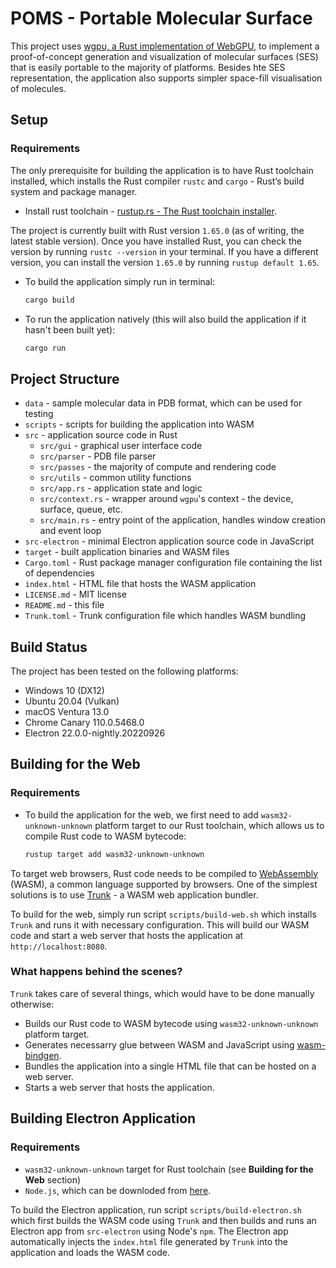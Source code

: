 # POMS - Portable Molecular Surface

This project uses [wgpu, a Rust implementation of WebGPU,](https://github.com/gfx-rs/wgpu) to implement a proof-of-concept generation and visualization of molecular surfaces (SES) that is easily portable to the majority of platforms. Besides hte SES representation, the application also supports simpler space-fill visualisation of molecules.

## Setup

### Requirements

The only prerequisite for building the application is to have Rust toolchain installed, which installs the Rust compiler `rustc` and `cargo` - Rust’s build system and package manager.

- Install rust toolchain - [rustup.rs - The Rust toolchain installer](https://rustup.rs/#).

The project is currently built with Rust version `1.65.0` (as of writing, the latest stable version). Once you have installed Rust, you can check the version by running `rustc --version` in your terminal. If you have a different version, you can install the version `1.65.0` by running `rustup default 1.65`.

- To build the application simply run in terminal:

    ```bash
    cargo build
    ```

- To run the application natively (this will also build the application if it hasn't been built yet):

    ```bash
    cargo run
    ```

## Project Structure

- `data` - sample molecular data in PDB format, which can be used for testing
- `scripts` - scripts for building the application into WASM
- `src` - application source code in Rust
  - `src/gui` - graphical user interface code
  - `src/parser` - PDB file parser
  - `src/passes` - the majority of compute and rendering code
  - `src/utils` - common utility functions
  - `src/app.rs` - application state and logic
  - `src/context.rs` - wrapper around `wgpu`'s context - the device, surface, queue, etc.
  - `src/main.rs` - entry point of the application, handles window creation and event loop
- `src-electron` - minimal Electron application source code in JavaScript
- `target` - built application binaries and WASM files
- `Cargo.toml` - Rust package manager configuration file containing the list of dependencies
- `index.html` - HTML file that hosts the WASM application
- `LICENSE.md` - MIT license
- `README.md` - this file
- `Trunk.toml` - Trunk configuration file which handles WASM bundling

## Build Status

The project has been tested on the following platforms:

- Windows 10 (DX12)
- Ubuntu 20.04 (Vulkan)
- macOS Ventura 13.0
- Chrome Canary 110.0.5468.0
- Electron 22.0.0-nightly.20220926

## Building for the Web

### Requirements

- To build the application for the web, we first need to add `wasm32-unknown-unknown` platform target to our Rust toolchain, which allows us to compile Rust code to WASM bytecode:

  ```bash
  rustup target add wasm32-unknown-unknown
  ```

To target web browsers, Rust code needs to be compiled to [WebAssembly](https://webassembly.org/) (WASM), a common language supported by browsers. One of the simplest solutions is to use [Trunk](https://trunkrs.dev) - a WASM web application bundler.

To build for the web, simply run script `scripts/build-web.sh` which installs `Trunk` and runs it with necessary configuration. This will build our WASM code and start a web server that hosts the application at `http://localhost:8080`.

### What happens behind the scenes?

`Trunk` takes care of several things, which would have to be done manually otherwise:

- Builds our Rust code to WASM bytecode using `wasm32-unknown-unknown` platform target.
- Generates necessarry glue between WASM and JavaScript using [wasm-bindgen](https://rustwasm.github.io/docs/wasm-bindgen/).
- Bundles the application into a single HTML file that can be hosted on a web server.
- Starts a web server that hosts the application.

## Building Electron Application

### Requirements

- `wasm32-unknown-unknown` target for Rust toolchain (see **Building for the Web** section)
- `Node.js`, which can be downloded from [here](https://nodejs.org/en/download/).

To build the Electron application, run script `scripts/build-electron.sh` which first builds the WASM code using `Trunk` and then builds and runs an Electron app from `src-electron` using Node's `npm`. The Electron app automatically injects the `index.html` file generated by `Trunk` into the application and loads the WASM code.
